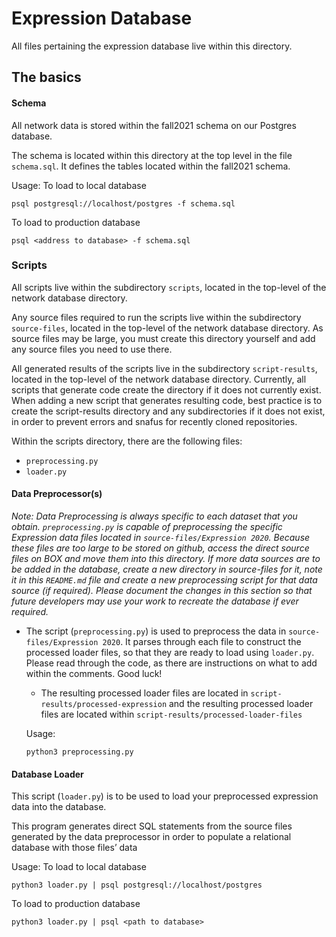 # Expression Database 

All files pertaining the expression database live within this directory.

## The basics

#### Schema

All network data is stored within the fall2021 schema on our Postgres database.

The schema is located within this directory at the top level in the file `schema.sql`. It defines the tables located within the fall2021 schema. 

Usage:
To load to local database
```
psql postgresql://localhost/postgres -f schema.sql
```
To load to production database 
```
psql <address to database> -f schema.sql
```

### Scripts

All scripts live within the subdirectory `scripts`, located in the top-level of the network database directory. 

Any source files required to run the scripts live within the subdirectory `source-files`, located in the top-level of the network database directory. As source files may be large, you must create this directory yourself and add any source files you need to use there. 

All generated results of the scripts live in the subdirectory `script-results`, located in the top-level of the network database directory. Currently, all scripts that generate code create the directory if it does not currently exist. When adding a new script that generates resulting code, best practice is to create the script-results directory and any subdirectories if it does not exist, in order to prevent errors and snafus for recently cloned repositories.

Within the scripts directory, there are the following files:

- `preprocessing.py`
- `loader.py`

#### Data Preprocessor(s)
*Note: Data Preprocessing is always specific to each dataset that you obtain. `preprocessing.py` is capable of preprocessing the specific Expression data files located in `source-files/Expression 2020`. Because these files are too large to be stored on github, access the direct source files on BOX and move them into this directory. If more data sources are to be added in the database, create a new directory in source-files for it, note it in this `README.md` file and create a new preprocessing script for that data source (if required). Please document the changes in this section so that future developers may use your work to recreate the database if ever required.*

 * The script (`preprocessing.py`) is used to preprocess the data in `source-files/Expression 2020`. It parses through each file to construct the processed loader files, so that they are ready to load using `loader.py`. Please read through the code, as there are instructions on what to add within the comments. Good luck!
    * The resulting processed loader files are located in `script-results/processed-expression` and the resulting processed loader files are located within `script-results/processed-loader-files`

    Usage: 
    ```
    python3 preprocessing.py
    ```
#### Database Loader

This script (`loader.py`) is to be used to load your preprocessed expression data into the database. 

This program generates direct SQL statements from the source files generated by the data preprocessor in order to populate a relational database with those files’ data

Usage: 
To load to local database
```
python3 loader.py | psql postgresql://localhost/postgres
```
To load to production database
```
python3 loader.py | psql <path to database>
```
